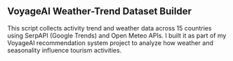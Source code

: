## VoyageAI Weather-Trend Dataset Builder
This script collects activity trend and weather data across 15 countries using SerpAPI (Google Trends) and Open Meteo APIs. 
I built it as part of my VoyageAI recommendation system project to analyze how weather and seasonality influence tourism activities.
